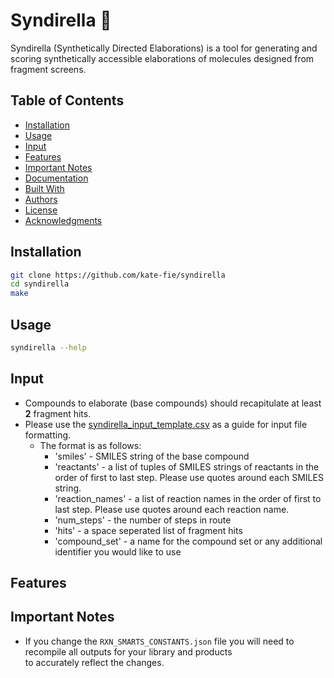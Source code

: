 # Syndirella 👑

Syndirella (Synthetically Directed Elaborations) is a tool for generating and scoring synthetically accessible 
elaborations of molecules designed from fragment screens. 

## Table of Contents

- [Installation](#installation)
- [Usage](#usage)
- [Input](#input)
- [Features](#features)
- [Important Notes](#important-notes)
- [Documentation](#documentation)
- [Built With](#built-with)
- [Authors](#authors)
- [License](#license)
- [Acknowledgments](#acknowledgments)

## Installation
```bash
git clone https://github.com/kate-fie/syndirella
cd syndirella
make
```

## Usage
```bash
syndirella --help
```

## Input
- Compounds to elaborate (base compounds) should recapitulate at least **2** fragment hits. 
- Please use the [syndirella_input_template.csv](syndirella/syndirella_input_template.csv) as a guide for input file formatting.
  - The format is as follows:
    - 'smiles' - SMILES string of the base compound
    - 'reactants' - a list of tuples of SMILES strings of reactants in the order of first to last step. Please use quotes around each SMILES string.
    - 'reaction_names' - a list of reaction names in the order of first to last step. Please use quotes around each reaction name.
    - 'num_steps' - the number of steps in route
    - 'hits' - a space seperated list of fragment hits
    - 'compound_set' - a name for the compound set or any additional identifier you would like to use
## Features

## Important Notes
- If you change the `RXN_SMARTS_CONSTANTS.json` file you will need to recompile all outputs for your library and products <br />
to accurately reflect the changes.







